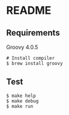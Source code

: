 # README

## Requirements

Groovy 4.0.5

```
# Install compiler
$ brew install groovy
```

## Test

```
$ make help
$ make debug
$ make run
```
